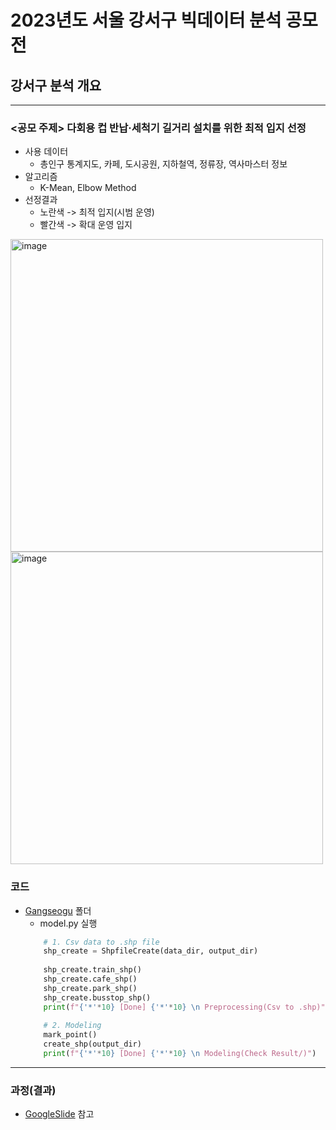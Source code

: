 # 2023년도 서울 강서구 빅데이터 분석 공모전

## 강서구 분석 개요
<hr/>

### <공모 주제> 다회용 컵 반납·세척기 길거리 설치를 위한 최적 입지 선정
- 사용 데이터
  - 총인구 통계지도, 카페, 도시공원, 지하철역, 정류장, 역사마스터 정보
- 알고리즘
  - K-Mean, Elbow Method
- 선정결과
  - 노란색 -> 최적 입지(시범 운영)
  - 빨간색 -> 확대 운영 입지

<img width="500" alt="image" src="https://user-images.githubusercontent.com/93754504/227243063-f2cdbb23-0240-4d47-a73d-3230e0da548a.png">
<img width="500" alt="image" src="https://user-images.githubusercontent.com/93754504/227248821-73f93f10-977f-498d-9c46-d40787b4d76b.png">

### 코드
- [Gangseogu](Gangseogu) 폴더
  - model.py 실행
  ```python
      # 1. Csv data to .shp file
      shp_create = ShpfileCreate(data_dir, output_dir)
    
      shp_create.train_shp()
      shp_create.cafe_shp()
      shp_create.park_shp()
      shp_create.busstop_shp()
      print(f"{'*'*10} [Done] {'*'*10} \n Preprocessing(Csv to .shp)")
    
      # 2. Modeling
      mark_point()
      create_shp(output_dir)
      print(f"{'*'*10} [Done] {'*'*10} \n Modeling(Check Result/)")
  ```

<hr/>

### 과정(결과)
- [GoogleSlide](https://docs.google.com/presentation/d/1QrfQfxlSvGKBj0OZ7W1DnwcpXbk3RbFuQgvQMP7QbZo/edit#slide=id.p) 참고
